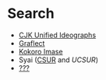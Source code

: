 # Search
* [CJK Unified Ideographs](https://extendedmaster113.github.io/mana)
* [Graflect](https://maycxc.github.io/prop.html)
* [Kokoro Imase](https://extendedmaster113.github.io/kokoro)
* Syai ([CSUR](http://www.evertype.com/standards/csur/syai.html) and *UCSUR*)
* [???](https://extendedmaster113.github.io/4373)
